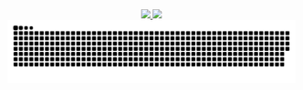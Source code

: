 <div align="center">
  <a href="https://github.com/viniciustacosta">
  <img height="180em" src="https://github-readme-stats.vercel.app/api?username=viniciustacosta&show_icons=true&theme=aura&include_all_commits=true&count_private=true"/>
  <img height="180em" src="https://github-readme-stats.vercel.app/api/top-langs/?username=viniciustacosta&layout=compact&langs_count=9&theme=aura"/>
</div>

<picture>
  <source media="(prefers-color-scheme: dark)" srcset="https://raw.githubusercontent.com/viniciustacosta/viniciustacosta/output/github-contribution-grid-snake-dark.svg">
  <source media="(prefers-color-scheme: light)" srcset="https://raw.githubusercontent.com/viniciustacosta/viniciustacosta/output/github-contribution-grid-snake.svg">
  <img alt="github contribution grid snake animation" src="https://raw.githubusercontent.com/viniciustacosta/viniciustacosta/output/github-contribution-grid-snake.svg">
</picture>
